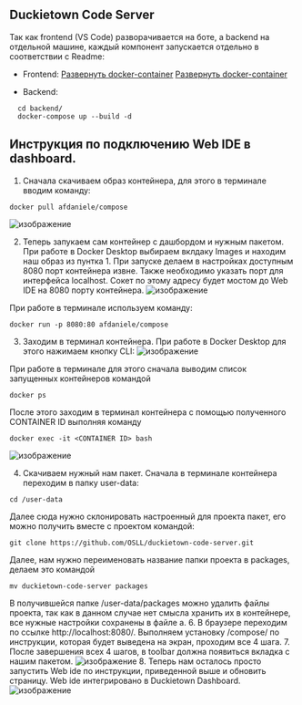 ## Duckietown Code Server

Так как frontend (VS Code) разворачивается на боте, а backend на отдельной машине, каждый компонент запускается отдельно в соответствии с Readme:

- Frontend: 
 [Развернуть docker-container](https://github.com/OSLL/duckietown-code-server/blob/dev/frontend/README.md) [Развернуть docker-container](https://github.com/OSLL/duckietown-code-server/blob/dev/frontend/README.md)
  
- Backend: 
```
  cd backend/
  docker-compose up --build -d
```

## Инструкция по подключению Web IDE в dashboard.

1. Сначала скачиваем образ контейнера, для этого в терминале вводим команду:
```
docker pull afdaniele/compose
```
![изображение](https://user-images.githubusercontent.com/55065701/171939354-29efcb06-6531-4ed4-996a-b95c7dfe9a94.png)

2. Теперь запукаем сам контейнер с дашбордом и нужным пакетом.
При работе в Docker Desktop выбираем вклдаку Images и находим наш образ из пунтка 1. При запуске делаем в настройках доступным 8080 порт контейнера извне. Также необходимо указать порт для интерфейса localhost. Сокет по этому адресу будет мостом до Web IDE на 8080 порту контейнера. 
![изображение](https://user-images.githubusercontent.com/55065701/171870360-1c1db11f-b424-43e6-b07a-d42fd578ce94.png)

При работе в терминале используем команду:
```
docker run -p 8080:80 afdaniele/compose
```
 
3. Заходим в терминал контейнера. 
При работе в Docker Desktop для этого нажимаем кнопку CLI:
![изображение](https://user-images.githubusercontent.com/55065701/171940811-534ad19c-a7d5-41a0-9185-f581c5f065aa.png)

При работе в терминале для этого сначала выводим список запущенных контейнеров командой
```
docker ps
```
После этого заходим в терминал контейнера с помощью полученного CONTAINER ID выполняя команду
```
docker exec -it <CONTAINER ID> bash
```
![изображение](https://user-images.githubusercontent.com/55065701/171941074-0d355d9b-78bd-4681-b9bc-5da5c6ed64da.png)

4. Скачиваем нужный нам пакет.
Сначала в терминале контейнера переходим в папку user-data:
 ```
cd /user-data
```
Далее сюда нужно склонировать настроенный для проекта пакет, его можно получить вместе с проектом командой:
 ```
git clone https://github.com/OSLL/duckietown-code-server.git 
```
Далее, нам нужно переименовать название папки проекта в packages, делаем это командой 
```
mv duckietown-code-server packages
```
В получившейся папке /user-data/packages можно удалить файлы проекта, так как в данном случае нет смысла хранить их в контейнере, все нужные настройки сохранены в файле a.
6. В браузере переходим по ссылке http://localhost:8080/. Выполняем установку /compose/ по инструкции, которая будет выведена на экран, проходим все 4 шага. 
7. После завершения всех 4 шагов, в toolbar должна появиться вкладка с нашим пакетом. 
![изображение](https://user-images.githubusercontent.com/55065701/170998722-3e16617e-b1a1-46c6-bf52-c2be68c5773a.png)
8. Теперь нам осталось просто запустить Web ide по инструкции, приведенной выше и обновить страницу. 
Web ide интегрировано в Duckietown Dashboard.
![изображение](https://user-images.githubusercontent.com/55065701/170999357-b435f122-e5d8-45a5-8fac-c8dd8bcc3ace.png)
